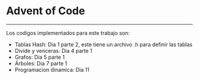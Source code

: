# Advent of Code
***
Los codigos implementados para este trabajo son:  
- Tablas Hash: Dia 1 parte 2, este tiene un archivo .h para definir las tablas  
- Divide y venceras: Dia 4 parte 1  
- Grafos: Dia 5 parte 1  
- Árboles: Dia 7 parte 1  
- Programacion dinamica: Dia 11 
